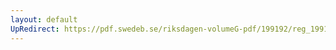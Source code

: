 ```yaml
---
layout: default
UpRedirect: https://pdf.swedeb.se/riksdagen-volumeG-pdf/199192/reg_199192/reg_199192_1043.pdf
---
```

